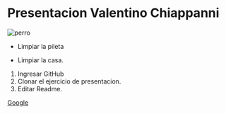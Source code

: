 # Presentacion Valentino Chiappanni

![perro](https://images.hola.com/imagenes/mascotas/20221020219416/razas-perros-toy/1-154-385/razas-de-perro-toy-t.jpg)

- Limpiar la pileta
* Limpiar la casa.


1. Ingresar GitHub
2. Clonar el ejercicio de presentacion.
3. Editar Readme.

[Google](https://www.google.com.ar/)
